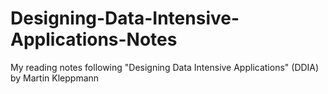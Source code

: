 # Designing-Data-Intensive-Applications-Notes
My reading notes following "Designing Data Intensive Applications" (DDIA) by Martin Kleppmann

